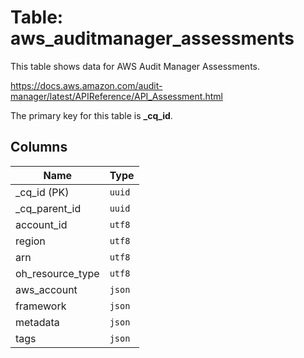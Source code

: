 # Table: aws_auditmanager_assessments

This table shows data for AWS Audit Manager Assessments.

https://docs.aws.amazon.com/audit-manager/latest/APIReference/API_Assessment.html

The primary key for this table is **_cq_id**.

## Columns

| Name          | Type          |
| ------------- | ------------- |
|_cq_id (PK)|`uuid`|
|_cq_parent_id|`uuid`|
|account_id|`utf8`|
|region|`utf8`|
|arn|`utf8`|
|oh_resource_type|`utf8`|
|aws_account|`json`|
|framework|`json`|
|metadata|`json`|
|tags|`json`|